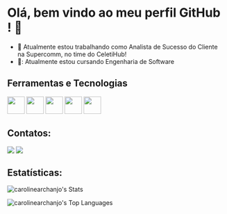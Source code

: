 # Olá, bem vindo ao meu perfil GitHub ! 👋

- :wrench: Atualmente estou trabalhando como Analista de Sucesso do Cliente na Supercomm, no time do CeletiHub!
- 📓: Atualmente estou cursando Engenharia de Software


## Ferramentas e Tecnologias

<img loading="lazy" src="https://cdn.jsdelivr.net/gh/devicons/devicon@latest/icons/html5/html5-original.svg" width="40" height="40"/> <img loading="lazy" src="https://cdn.jsdelivr.net/gh/devicons/devicon@latest/icons/css3/css3-original.svg" width="40" height="40"/> <img loading="lazy" src="https://cdn.jsdelivr.net/gh/devicons/devicon@latest/icons/javascript/javascript-original.svg" width="40" height="40"/> <img loading="lazy" src="https://cdn.jsdelivr.net/gh/devicons/devicon@latest/icons/postman/postman-original.svg" width="40" height="40"/> <img loading="lazy" src="https://cdn.jsdelivr.net/gh/devicons/devicon@latest/icons/postgresql/postgresql-original.svg" width="40" height="40"/>

## Contatos:

<div>
<a href = "mailto:caroline.archanjo@gmail.com"><img loading="lazy" src="https://img.shields.io/badge/Gmail-D14836?style=for-the-badge&logo=gmail&logoColor=white" target="_blank"></a>
<a href="https://www.linkedin.com/in/archanjocaroline" target="_blank"><img loading="lazy" src="https://img.shields.io/badge/-LinkedIn-%230077B5?style=for-the-badge&logo=linkedin&logoColor=white" target="_blank"></a>   
</div>

## Estatísticas:

![carolinearchanjo's Stats](https://github-readme-stats.vercel.app/api?username=carolinearchanjo&theme=synthwave&show_icons=true&hide_border=true&count_private=true) 

![carolinearchanjo's Top Languages](https://github-readme-stats.vercel.app/api/top-langs/?username=carolinearchanjo&theme=synthwave&show_icons=true&hide_border=true&layout=compact)
